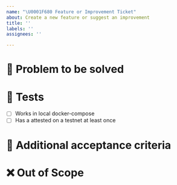 ```yaml
---
name: "\U0001F680 Feature or Improvement Ticket"
about: Create a new feature or suggest an improvement
title: ''
labels: ''
assignees: ''

---
```


# 🎯 Problem to be solved

<!--Describe in detail the problem to be solved by this feature/enhancement and why it is important. -->

# 🧪 Tests

<!--Delete any irrelevant item and add other mandatory tests that should be passing-->

- [ ] Works in local docker-compose
- [ ] Has a attested on a testnet at least once

# 👐 Additional acceptance criteria

<!--List any additional acceptance criteria for this issue to be marked as closed.-->

# ❌ Out of Scope

<!--If there is anything to highlight as out of scope for this issue, please outline it here.-->

<!--# ✅ Issue Creation Checklist

Delete this section once you have validated that this ticket is
- [ ] Feasible: it can be completed in one sprint (2 weeks) by a single person, otherwise split the ticket into multiple issues
- [ ] Actionable: any contributor must be able to determine immediately what needs to be done to complete the ticket
- [ ] Clear: all contributors have a shared understanding of what it means
- [ ] Testable: there is an effective way to determine if the functionality works as expected -->
